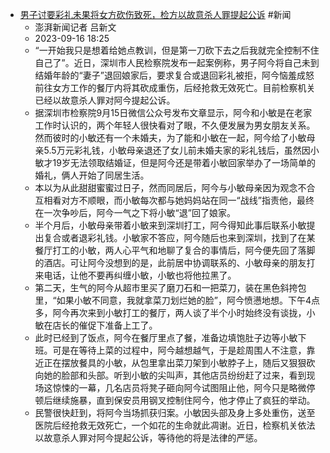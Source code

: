 - [男子讨要彩礼未果将女方砍伤致死，检方以故意杀人罪提起公诉](https://www.thepaper.cn/newsDetail_forward_24637498) #新闻
	- 澎湃新闻记者 吕新文
	- 2023-09-16 18:25
	- “一开始我只是想着给她点教训，但是第一刀砍下去之后我就完全控制不住自己了”。近日，深圳市人民检察院发布一起案例称，男子阿今将自己未到结婚年龄的“妻子”退回娘家后，要求复合或退回彩礼被拒，阿今恼羞成怒前往女方工作的餐厅内将其砍成重伤，后经抢救无效死亡。目前检察机关已经以故意杀人罪对阿今提起公诉。
	- 据深圳市检察院9月15日微信公众号发布文章显示，阿今和小敏是在老家工作时认识的，两个年轻人很快看对了眼，不久便发展为男女朋友关系。然而彼时的小敏还有一个未婚夫，为了能和小敏在一起，阿今给了小敏母亲5.5万元彩礼钱，小敏母亲退还了女儿前未婚夫家的彩礼钱后，虽然因小敏才19岁无法领取结婚证，但是阿今还是带着小敏回家举办了一场简单的婚礼，俩人开始了同居生活。
	- 本以为从此甜甜蜜蜜过日子，然而同居后，阿今与小敏母亲因为观念不合互相看对方不顺眼，而小敏每次都与她妈妈站在同一“战线”指责他，最终在一次争吵后，阿今一气之下将小敏“退”回了娘家。
	- 半个月后，小敏母亲带着小敏来到深圳打工，阿今得知此事后联系小敏提出复合或者退彩礼钱。小敏家不答应，阿今随后也来到深圳，找到了在某餐厅打工的小敏，两人心平气和地聊了复合的事情后，阿今便先回了落脚的酒店。可让阿今没想到的是，此前居中协调联系的、小敏母亲的朋友打来电话，让他不要再纠缠小敏，小敏也将他拉黑了。
	- 第二天，生气的阿今从超市里买了磨刀石和一把菜刀，装在黑色斜挎包里，“如果小敏不同意，我就拿菜刀划烂她的脸”，阿今愤懑地想。下午4点多，阿今再次来到小敏打工的餐厅，两人谈了半个小时始终没有谈拢，小敏在店长的催促下准备上工了。
	- 此时已经到了饭点，阿今在餐厅里点了餐，准备边填饱肚子边等小敏下班。可是在等待上菜的过程中，阿今越想越气，于是趁周围人不注意，靠近正在摆放餐具的小敏，从包里拿出菜刀架到小敏脖子上，随后又狠狠砍向她的脸部和头部。听到小敏的尖叫声，其他店员纷纷赶了过来，看到现场这惊悚的一幕，几名店员将凳子砸向阿今试图阻止他，阿今只是略微停顿后继续施暴，直到保安员用钢叉控制住阿今，他才停止了疯狂的举动。
	- 民警很快赶到，将阿今当场抓获归案。小敏因头部及身上多处重伤，送至医院后经抢救无效死亡，一个如花的生命就此凋谢。近日，检察机关依法以故意杀人罪对阿今提起公诉，等待他的将是法律的严惩。